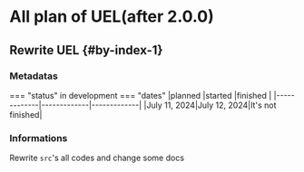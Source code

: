 <!--The plans of uel-->
# All plan of UEL(after 2.0.0)

## Rewrite UEL {#by-index-1}

### Metadatas
=== "status"
    in development
=== "dates"
    |planned      |started      |finished     |
    |-------------|-------------|-------------|
    |July 11, 2024|July 12, 2024|It's not finished|
### Informations
Rewrite `src`'s all codes and change some docs
